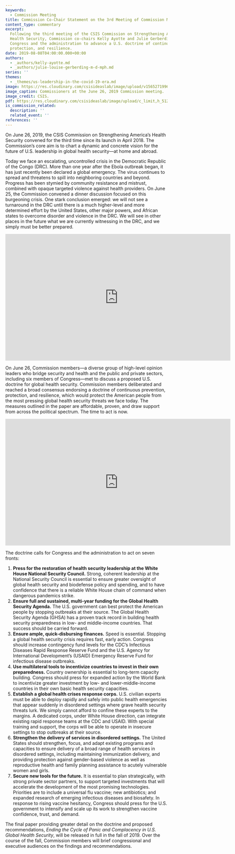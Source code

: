 ```yaml
---
keywords:
  - Commission Meeting
title: Commission Co-Chair Statement on the 3rd Meeting of Commission Members
content_type: commentary
excerpt:
  Following the third meeting of the CSIS Commission on Strengthening America’s
  Health Security, Commission co-chairs Kelly Ayotte and Julie Gerberding call for
  Congress and the administration to advance a U.S. doctrine of continuous prevention,
  protection, and resilience.
date: 2019-08-08T04:00:00.000+00:00
authors:
  - _authors/kelly-ayotte.md
  - _authors/julie-louise-gerberding-m-d-mph.md
series: ''
themes:
  - _themes/us-leadership-in-the-covid-19-era.md
image: https://res.cloudinary.com/csisideaslab/image/upload/v1565271996/health-commission/health-commission-meeting-june-2019_k5qdeg.jpg
image_caption: Commissioners at the June 26, 2019 Commission meeting.
image_credit: CSIS.
pdf: https://res.cloudinary.com/csisideaslab/image/upload/c_limit,h_512,w_512/v1565271984/health-commission/GlobalHealth_Commission_CoChair_Statement_muukst.pdf
is_commission_related:
  description: ''
  related_event: ''
references: ''
---
```


On June 26, 2019, the CSIS Commission on Strengthening America’s Health Security convened for the third time since its launch in April 2018. The Commission’s core aim is to chart a dynamic and concrete vision for the future of U.S. leadership in global health security—at home and abroad.

Today we face an escalating, uncontrolled crisis in the Democratic Republic of the Congo (DRC). More than one year after the Ebola outbreak began, it has just recently been declared a global emergency. The virus continues to spread and threatens to spill into neighboring countries and beyond. Progress has been stymied by community resistance and mistrust, combined with opaque targeted violence against health providers. On June 25, the Commission convened a dinner discussion focused on this burgeoning crisis. One stark conclusion emerged: we will not see a turnaround in the DRC until there is a much higher-level and more determined effort by the United States, other major powers, and African states to overcome disorder and violence in the DRC. We will see in other places in the future what we are currently witnessing in the DRC, and we simply must be better prepared.

<div class="video-wrapper post-feature-video"><iframe width="700" height="394" src="https://www.youtube.com/embed/rtGYSV6CPiQ" frameborder="0" allow="accelerometer; autoplay; encrypted-media; gyroscope; picture-in-picture" allowfullscreen></iframe></div>

On June 26, Commission members—a diverse group of high-level opinion leaders who bridge security and health and the public and private sectors, including six members of Congress—met to discuss a proposed U.S. doctrine for global health security. Commission members deliberated and reached a broad consensus endorsing a doctrine of continuous prevention, protection, and resilience, which would protect the American people from the most pressing global health security threats we face today. The measures outlined in the paper are affordable, proven, and draw support from across the political spectrum. The time to act is now.

<div class="video-wrapper post-feature-video"><iframe width="700" height="394" src="https://www.youtube.com/embed/jDDPvLJ0Qek" frameborder="0" allow="accelerometer; autoplay; encrypted-media; gyroscope; picture-in-picture" allowfullscreen></iframe></div>

The doctrine calls for Congress and the administration to act on seven fronts:

1. **Press for the restoration of health security leadership at the White House National Security Council.** Strong, coherent leadership at the National Security Council is essential to ensure greater oversight of global health security and biodefense policy and spending, and to have confidence that there is a reliable White House chain of command when dangerous pandemics strike.
2. **Ensure full and sustained, multi-year funding for the Global Health Security Agenda.** The U.S. government can best protect the American people by stopping outbreaks at their source. The Global Health Security Agenda (GHSA) has a proven track record in building health security preparedness in low- and middle-income countries. That success should be carried forward.
3. **Ensure ample, quick-disbursing finances.** Speed is essential. Stopping a global health security crisis requires fast, early action. Congress should increase contingency fund levels for the CDC’s Infectious Diseases Rapid Response Reserve Fund and the U.S. Agency for International Development’s (USAID) Emergency Reserve Fund for infectious disease outbreaks.
4. **Use multilateral tools to incentivize countries to invest in their own preparedness.** Country ownership is essential to long-term capacity building. Congress should press for expanded action by the World Bank to incentivize greater investment by low- and lower-middle-income countries in their own basic health security capacities.
5. **Establish a global health crises response corps.** U.S. civilian experts must be able to deploy rapidly and safely into public health emergencies that appear suddenly in disordered settings where grave health security threats lurk. We simply cannot afford to confine these experts to the margins. A dedicated corps, under White House direction, can integrate existing rapid response teams at the CDC and USAID. With special training and support, the corps will be able to operate in insecure settings to stop outbreaks at their source.
6. **Strengthen the delivery of services in disordered settings.** The United States should strengthen, focus, and adapt existing programs and capacities to ensure delivery of a broad range of health services in disordered settings, including maintaining immunization delivery, and providing protection against gender-based violence as well as reproductive health and family planning assistance to acutely vulnerable women and girls.
7. **Secure new tools for the future.** It is essential to plan strategically, with strong private sector partners, to support targeted investments that will accelerate the development of the most promising technologies. Priorities are to include a universal flu vaccine; new antibiotics; and expanded research of emerging infectious diseases and biosafety. In response to rising vaccine hesitancy, Congress should press for the U.S. government to intensify and scale up its work to strengthen vaccine confidence, trust, and demand.

The final paper providing greater detail on the doctrine and proposed recommendations, _Ending the Cycle of Panic and Complacency in U.S. Global Health Security_, will be released in full in the fall of 2019. Over the course of the fall, Commission members will brief congressional and executive audiences on the findings and recommendations.
